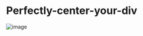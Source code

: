 # Perfectly-center-your-div
![image](https://user-images.githubusercontent.com/50366078/230792605-97d60ea8-95aa-4479-80a8-ca0452ad3eb2.png)
